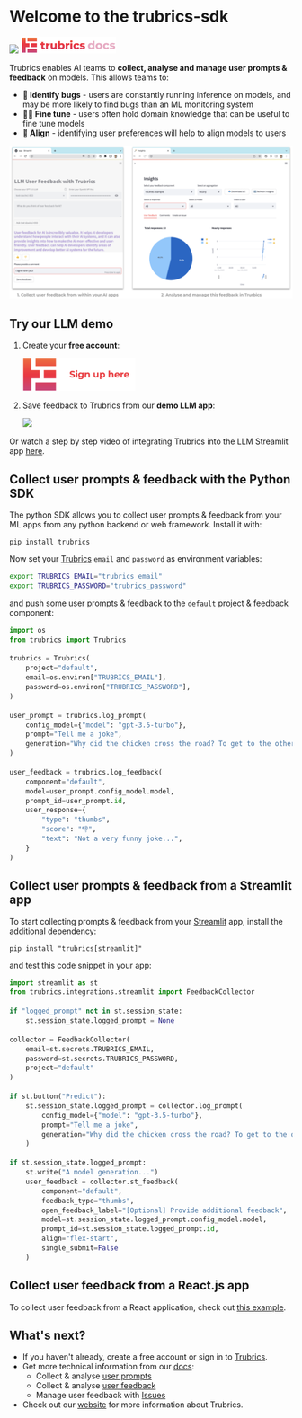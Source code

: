 # Welcome to the trubrics-sdk

[![](https://dcbadge.vercel.app/api/server/jJ9YDE7qmt)](https://discord.gg/jJ9YDE7qmt)
[<img src="./assets/trubricsdocs.png"  width="170">](https://trubrics.github.io/trubrics-sdk/)


Trubrics enables AI teams to **collect, analyse and manage user prompts & feedback** on models. This allows teams to:

- **🚨 Identify bugs** - users are constantly running inference on models, and may be more likely to find bugs than an ML monitoring system
- **🧑‍💻️ Fine tune** - users often hold domain knowledge that can be useful to fine tune models
- **👥 Align** - identifying user preferences will help to align models to users

<img src="./assets/trubrics-example.png"  width="800">

## Try our LLM demo

1. Create your **free account**:

    [<img src="./assets/sign_up.png"  width="200">](https://trubrics.streamlit.app/)

2. Save feedback to Trubrics from our **demo LLM app**:

    [<img src="https://static.streamlit.io/badges/streamlit_badge_black_white.svg"  width="200">](https://trubrics-llm-example-chatbot.streamlit.app/)

Or watch a step by step video of integrating Trubrics into the LLM Streamlit app [here](https://www.youtube.com/watch?v=2Qt54qGwIdQ).

## Collect user prompts & feedback with the Python SDK

The python SDK allows you to collect user prompts & feedback from your ML apps from any python backend or web framework. Install it with:

```console
pip install trubrics
```

Now set your [Trubrics](https://trubrics.streamlit.app/) `email` and `password` as environment variables:

```bash
export TRUBRICS_EMAIL="trubrics_email"
export TRUBRICS_PASSWORD="trubrics_password"
```

and push some user prompts & feedback to the `default` project & feedback component:

```python
import os
from trubrics import Trubrics

trubrics = Trubrics(
    project="default",
    email=os.environ["TRUBRICS_EMAIL"],
    password=os.environ["TRUBRICS_PASSWORD"],
)

user_prompt = trubrics.log_prompt(
    config_model={"model": "gpt-3.5-turbo"},
    prompt="Tell me a joke",
    generation="Why did the chicken cross the road? To get to the other side.",
)

user_feedback = trubrics.log_feedback(
    component="default",
    model=user_prompt.config_model.model,
    prompt_id=user_prompt.id,
    user_response={
        "type": "thumbs",
        "score": "👎",
        "text": "Not a very funny joke...",
    }
)
```

## Collect user prompts & feedback from a Streamlit app

To start collecting prompts & feedback from your [Streamlit](https://streamlit.io/) app, install the additional dependency:

```console
pip install "trubrics[streamlit]"
```

and test this code snippet in your app:

```python
import streamlit as st
from trubrics.integrations.streamlit import FeedbackCollector

if "logged_prompt" not in st.session_state:
    st.session_state.logged_prompt = None

collector = FeedbackCollector(
    email=st.secrets.TRUBRICS_EMAIL,
    password=st.secrets.TRUBRICS_PASSWORD,
    project="default"
)

if st.button("Predict"):
    st.session_state.logged_prompt = collector.log_prompt(
        config_model={"model": "gpt-3.5-turbo"},
        prompt="Tell me a joke",
        generation="Why did the chicken cross the road? To get to the other side.",
    )

if st.session_state.logged_prompt:
    st.write("A model generation...")
    user_feedback = collector.st_feedback(
        component="default",
        feedback_type="thumbs",
        open_feedback_label="[Optional] Provide additional feedback",
        model=st.session_state.logged_prompt.config_model.model,
        prompt_id=st.session_state.logged_prompt.id,
        align="flex-start",
        single_submit=False
    )
```

## Collect user feedback from a React.js app

To collect user feedback from a React application, check out [this example](https://github.com/trubrics/trubrics-sdk/tree/main/examples/react_js).

## What's next?

- If you haven't already, create a free account or sign in to [Trubrics](https://trubrics.streamlit.app/).
- Get more technical information from our [docs](https://trubrics.github.io/trubrics-sdk/):
    - Collect & analyse [user prompts](https://trubrics.github.io/trubrics-sdk/platform/user_prompts/)
    - Collect & analyse [user feedback](https://trubrics.github.io/trubrics-sdk/platform/user_feedback/)
    - Manage user feedback with [Issues](https://trubrics.github.io/trubrics-sdk/platform/issues/)
- Check out our [website](https://www.trubrics.com/home) for more information about Trubrics.
